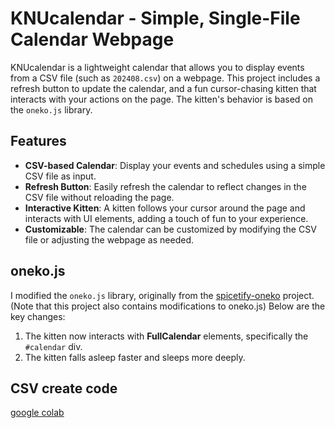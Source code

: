 # KNUcalendar - Simple, Single-File Calendar Webpage

KNUcalendar is a lightweight calendar that allows you to display events from a CSV file (such as `202408.csv`) on a webpage. This project includes a refresh button to update the calendar, and a fun cursor-chasing kitten that interacts with your actions on the page. The kitten's behavior is based on the `oneko.js` library.

## Features

- **CSV-based Calendar**: Display your events and schedules using a simple CSV file as input.
- **Refresh Button**: Easily refresh the calendar to reflect changes in the CSV file without reloading the page.
- **Interactive Kitten**: A kitten follows your cursor around the page and interacts with UI elements, adding a touch of fun to your experience.
- **Customizable**: The calendar can be customized by modifying the CSV file or adjusting the webpage as needed.

## oneko.js

I modified the `oneko.js` library, originally from the [spicetify-oneko](https://github.com/kyrie25/spicetify-oneko) project. (Note that this project also contains modifications to oneko.js) Below are the key changes:

1. The kitten now interacts with **FullCalendar** elements, specifically the `#calendar` div.
2. The kitten falls asleep faster and sleeps more deeply.

## CSV create code
[google colab](https://colab.research.google.com/drive/1jjNnof3CaeyKtjMd9S9RMDfG7cfqLcE5?usp=sharing)